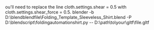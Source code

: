 ou'll need to replace the line cloth.settings.shear = 0.5 with cloth.settings.shear_force = 0.5.
blender -b D:\blendblendfile\Folding_Template_Sleeveless_Shirt.blend -P D:\blendscript\foldingautomationshirt.py -- D:\path\to\your\gltf\file.gltf

